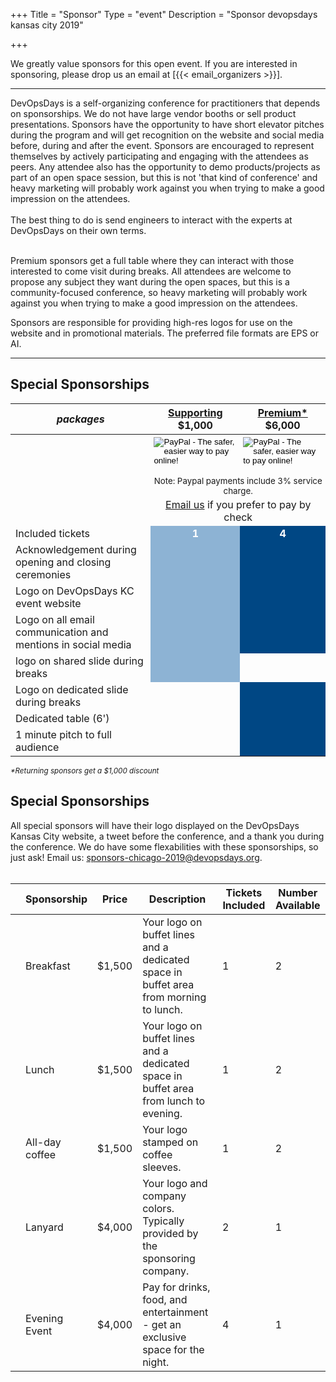 +++
Title = "Sponsor"
Type = "event"
Description = "Sponsor devopsdays kansas city 2019"


+++

<div class = "row">
<div class = "col-md-8 col-sm-12">
We greatly value sponsors for this open event.  If you are interested in sponsoring, please drop us an email at [{{< email_organizers >}}].

<hr>
DevOpsDays is a self-organizing conference for practitioners that
depends on sponsorships. We do not have large vendor booths or sell product
presentations. Sponsors have the opportunity to have short elevator
pitches during the program and will get recognition on the website
and social media before, during and after the event. Sponsors are
encouraged to represent themselves by actively participating and
engaging with the attendees as peers. Any attendee also has the
opportunity to demo products/projects as part of an open space
session, but this is not 'that kind of conference' and heavy
marketing will probably work against you when trying to make a good
impression on the attendees.
<br><br>
The best thing to do is send engineers to interact with the experts at
DevOpsDays on their own terms.
<br><br>
<p>
Premium sponsors get a full table where they can interact with those interested
to come visit during breaks. All attendees are welcome to propose any subject
they want during the open spaces, but this is a community-focused conference,
so heavy marketing will probably work against you when trying to make a good
impression on the attendees.

Sponsors are responsible for providing high-res logos for use on the website and
in promotional materials. The preferred file formats are EPS or AI.
<hr/>
<h2>Special Sponsorships</h2>
<div class = "row">
<div class = "col-sm-12">
  <table class = "table table-bordered table-responsive">
  <thead>
    <tr>
      <th><i>packages</i></th>
      <th><center><b><u><a href="https://www.paypal.com/cgi-bin/webscr?cmd=_s-xclick&hosted_button_id=TBD">Supporting</a></u></b></center><center><b>$1,000</b></center></th>
      <th><center><b><u><a href="https://www.paypal.com/cgi-bin/webscr?cmd=_s-xclick&hosted_button_id=TBD">Premium*</a></u></b></center><center><b>$6,000</b></center></th>
    </tr>
    </thead>
    <tbody>
    <tr>
      <td style="border-bottom: 0; border-top: 0;"></td>
      <td style="padding: 4px 5px 0px 5px;">
        <!-- Supporting Paypal button  -->
        <form action="https://www.paypal.com/cgi-bin/webscr" method="post" target="_top">
          <input type="hidden" name="cmd" value="_s-xclick">
          <input type="hidden" name="hosted_button_id" value="5LCE8CR2ZUH8J">
          <input type="image" src="https://www.paypalobjects.com/en_US/i/btn/btn_paynow_LG.gif" border="0" name="submit" alt="PayPal - The safer, easier way to pay online!">
          <img alt="" border="0" src="https://www.paypalobjects.com/en_US/i/scr/pixel.gif" width="1" height="1">
        </form>
      </td>
      <td style="padding: 4px 5px 0px 5px;">
        <!-- Premium Paypal button  -->
        <form action="https://www.paypal.com/cgi-bin/webscr" method="post" target="_top">
          <input type="hidden" name="cmd" value="_s-xclick">
          <input type="hidden" name="hosted_button_id" value="KUJUTPDCQ3MXS">
          <input type="image" src="https://www.paypalobjects.com/en_US/i/btn/btn_paynow_LG.gif" border="0" name="submit" alt="PayPal - The safer, easier way to pay online!">
          <img alt="" border="0" src="https://www.paypalobjects.com/en_US/i/scr/pixel.gif" width="1" height="1">
        </form>
      </td>
    </tr>
    <tr>
      <td style="border-bottom: 0; border-top: 0;"></td>
      <td colspan="4" style="padding: 0px 0px 0px 0;"><center><small>Note: Paypal payments include 3% service charge.</small></center></td>
    </tr>
    <tr>
      <td style="border-bottom: 0; border-top: 0;"></td>
      <td colspan="4" style="padding: 4px 0px 4px 0;text-align: center;"><a href="mailto:organizers-kansas-city-2018@devopsdays.org?subject=DevOpsDays%20Kansas%20City%202017%20Sponsorship">Email us</a> if you prefer to pay by check</td>
    </tr>
    <tr>
      <td>Included tickets</td>
      <td bgcolor="8DB3D4"><center><strong style="color:white;">1</strong></center></td>
      <td bgcolor="004784"><center><strong style="color:white;">4</strong></center></td>
    </tr>
    <tr>
      <td>Acknowledgement during opening and closing ceremonies</td>
      <td bgcolor="8DB3D4">&nbsp;</td>
      <td bgcolor="004784">&nbsp;</td>
    </tr>
    <tr>
      <td>Logo on DevOpsDays KC event website</td>
      <td bgcolor="8DB3D4">&nbsp;</td>
      <td bgcolor="004784">&nbsp;</td>
    </tr>
    <tr>
      <td>Logo on all email communication and mentions in social media</td>
      <td bgcolor="8DB3D4">&nbsp;</td>
      <td bgcolor="004784">&nbsp;</td>
    </tr>
    <tr>
      <td>logo on shared slide during breaks</td>
      <td bgcolor="8DB3D4">&nbsp;</td>
      <td>&nbsp;</td>
    </tr>
    <tr>
    <tr>
      <td>Logo on dedicated slide during breaks</td>
      <td>&nbsp;</td>
      <td bgcolor="004784">&nbsp;</td>
    </tr>
    <tr>
      <td>Dedicated table (6')</td>
      <td>&nbsp;</td>
      <td bgcolor="004784">&nbsp;</td>
    </tr>
    <tr>
      <td>1 minute pitch to full audience </td>
      <td>&nbsp;</td>
      <td bgcolor="004784">&nbsp;</td>
    </tr>
    </tbody>
  </table>
  <i><small>*Returning sponsors get a $1,000 discount</small></i>

<h2>Special Sponsorships</h2>

All special sponsors will have their logo displayed on the DevOpsDays Kansas City website, a tweet before the conference, and a thank you during the conference. We do have some flexabilities with these sponsorships, so just ask! Email us: <a href="mailto:sponsors-chicago-2019@devopsdays.org">sponsors-chicago-2019@devopsdays.org</a>.
<br/><br/>

<table class = "table table-bordered table-responsive">
  <thead>
    <tr>
      <th scope="col"></th>
      <th scope="col">Sponsorship</th>
      <th scope="col">Price</th>
      <th scope="col">Description</th>
      <th scope="col">Tickets Included</th>
      <th scope="col">Number Available</th>
    </tr>
  </thead>
  <tbody>
    <tr>
      <td align="center"><i class="fa fa-cutlery fa-4x"></i></td>
      <td>Breakfast</td>
      <td>$1,500</td>
      <td>Your logo on buffet lines and a dedicated space in buffet area from morning to lunch.</td>
      <td>1</td>
      <td>2</td>
    </tr>
    <tr>
      <td align="center"><i class="fa fa-cutlery fa-4x"></i></td>
      <td>Lunch</td>
      <td>$1,500</td>
      <td>Your logo on buffet lines and a dedicated space in buffet area from lunch to evening.</td>
      <td>1</td>
      <td>2</td>
    </tr>
    <tr>
      <td align="center"><i class="fa fa-coffee fa-4x"></i></td>
      <td>All-day coffee</td>
      <td>$1,500</td>
      <td>Your logo stamped on coffee sleeves.</td>
      <td>1</td>
      <td>2</td>
    </tr>
    <tr>
      <td align="center"><i class="fa fa-id-badge fa-4x"></i></td>
      <td>Lanyard</td>
      <td>$4,000</td>
      <td>Your logo and company colors. Typically provided by the sponsoring company.</td>
      <td>2</td>
      <td>1</td>
    </tr>
    <tr>
      <td align="center"><i class="fa fa-music fa-4x"></i></td>
      <td>Evening Event</td>
      <td>$4,000</td>
      <td>Pay for drinks, food, and entertainment - get an exclusive space for the night.</td>
      <td>4</td>
      <td>1</td>
    </tr>
  </tbody>
</table>

<!--
<br>
<br>
<table border=1 cellspacing=1>
  <tr>
    <th><i>Sponsor FAQ</i></th>
    <th><center><b>Answers to questions frequently asked by sponsors&nbsp;&nbsp;&nbsp;&nbsp;&nbsp;&nbsp;&nbsp;&nbsp;&nbsp;&nbsp;&nbsp;&nbsp;&nbsp;&nbsp;&nbsp;&nbsp;&nbsp;&nbsp;&nbsp;&nbsp;&nbsp;&nbsp;&nbsp;&nbsp;&nbsp;&nbsp;&nbsp;&nbsp;&nbsp;&nbsp;&nbsp;&nbsp;&nbsp;&nbsp;&nbsp;&nbsp;&nbsp;&nbsp;&nbsp;&nbsp;&nbsp;&nbsp;&nbsp;&nbsp;&nbsp;&nbsp;&nbsp;&nbsp;&nbsp;</center></b></th>
    <th></th>
  </tr>
<tr><td>What dates/times can we set up and tear down?</td><td></td></tr>
<tr><td>How do we ship to the venue?</td><td></td></tr>
<tr><td>How do we ship from the venue?</td><td></td></tr>
<tr><td>Whom should we send?</td><td></td></tr>
<tr><td>What should we expect regarding electricity? (how much, any fees, etc)</td><td></td></tr>
<tr><td>What should we expect regarding WiFi? (how much, any fees, etc)</td><td></td></tr>
<tr><td>How do we order additional A/V equipment?</td><td></td></tr>
<tr><td>Additional important details</td><td></td></tr>
</table>
</div>
-->